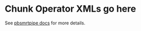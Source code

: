 # Chunk Operator XMLs go here


See [pbsmrtpipe docs](http://pbsmrtpipe.readthedocs.io/en/latest/chunking.html) for more details.